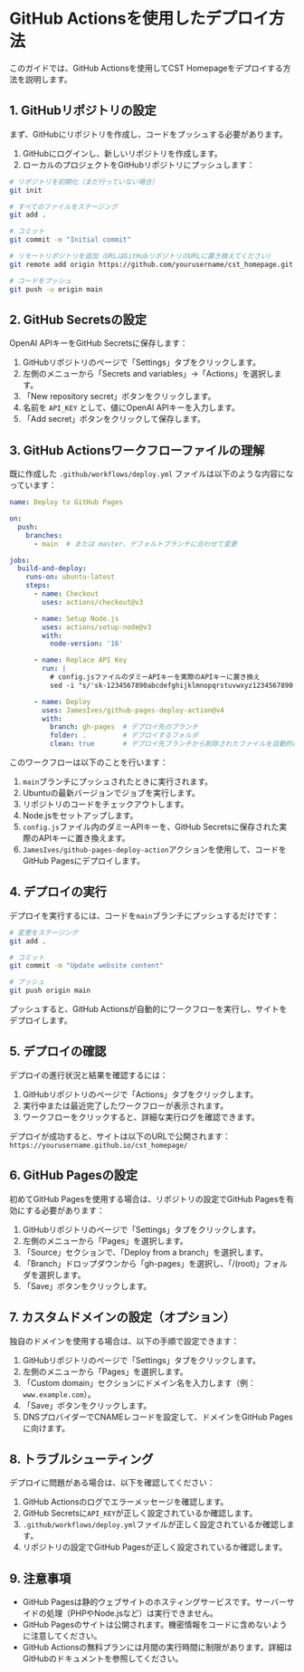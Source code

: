# GitHub Actionsを使用したデプロイ方法

このガイドでは、GitHub Actionsを使用してCST Homepageをデプロイする方法を説明します。

## 1. GitHubリポジトリの設定

まず、GitHubにリポジトリを作成し、コードをプッシュする必要があります。

1. GitHubにログインし、新しいリポジトリを作成します。
2. ローカルのプロジェクトをGitHubリポジトリにプッシュします：

```bash
# リポジトリを初期化（まだ行っていない場合）
git init

# すべてのファイルをステージング
git add .

# コミット
git commit -m "Initial commit"

# リモートリポジトリを追加（URLはGitHubリポジトリのURLに置き換えてください）
git remote add origin https://github.com/yourusername/cst_homepage.git

# コードをプッシュ
git push -u origin main
```

## 2. GitHub Secretsの設定

OpenAI APIキーをGitHub Secretsに保存します：

1. GitHubリポジトリのページで「Settings」タブをクリックします。
2. 左側のメニューから「Secrets and variables」→「Actions」を選択します。
3. 「New repository secret」ボタンをクリックします。
4. 名前を `API_KEY` として、値にOpenAI APIキーを入力します。
5. 「Add secret」ボタンをクリックして保存します。

## 3. GitHub Actionsワークフローファイルの理解

既に作成した `.github/workflows/deploy.yml` ファイルは以下のような内容になっています：

```yaml
name: Deploy to GitHub Pages

on:
  push:
    branches:
      - main  # または master、デフォルトブランチに合わせて変更

jobs:
  build-and-deploy:
    runs-on: ubuntu-latest
    steps:
      - name: Checkout
        uses: actions/checkout@v3

      - name: Setup Node.js
        uses: actions/setup-node@v3
        with:
          node-version: '16'

      - name: Replace API Key
        run: |
          # config.jsファイルのダミーAPIキーを実際のAPIキーに置き換え
          sed -i "s/'sk-1234567890abcdefghijklmnopqrstuvwxyz1234567890'/'${{ secrets.API_KEY }}'/" assets/js/config.js

      - name: Deploy
        uses: JamesIves/github-pages-deploy-action@v4
        with:
          branch: gh-pages  # デプロイ先のブランチ
          folder: .         # デプロイするフォルダ
          clean: true       # デプロイ先ブランチから削除されたファイルを自動的に削除
```

このワークフローは以下のことを行います：

1. `main`ブランチにプッシュされたときに実行されます。
2. Ubuntuの最新バージョンでジョブを実行します。
3. リポジトリのコードをチェックアウトします。
4. Node.jsをセットアップします。
5. `config.js`ファイル内のダミーAPIキーを、GitHub Secretsに保存された実際のAPIキーに置き換えます。
6. `JamesIves/github-pages-deploy-action`アクションを使用して、コードをGitHub Pagesにデプロイします。

## 4. デプロイの実行

デプロイを実行するには、コードを`main`ブランチにプッシュするだけです：

```bash
# 変更をステージング
git add .

# コミット
git commit -m "Update website content"

# プッシュ
git push origin main
```

プッシュすると、GitHub Actionsが自動的にワークフローを実行し、サイトをデプロイします。

## 5. デプロイの確認

デプロイの進行状況と結果を確認するには：

1. GitHubリポジトリのページで「Actions」タブをクリックします。
2. 実行中または最近完了したワークフローが表示されます。
3. ワークフローをクリックすると、詳細な実行ログを確認できます。

デプロイが成功すると、サイトは以下のURLで公開されます：
`https://yourusername.github.io/cst_homepage/`

## 6. GitHub Pagesの設定

初めてGitHub Pagesを使用する場合は、リポジトリの設定でGitHub Pagesを有効にする必要があります：

1. GitHubリポジトリのページで「Settings」タブをクリックします。
2. 左側のメニューから「Pages」を選択します。
3. 「Source」セクションで、「Deploy from a branch」を選択します。
4. 「Branch」ドロップダウンから「gh-pages」を選択し、「/(root)」フォルダを選択します。
5. 「Save」ボタンをクリックします。

## 7. カスタムドメインの設定（オプション）

独自のドメインを使用する場合は、以下の手順で設定できます：

1. GitHubリポジトリのページで「Settings」タブをクリックします。
2. 左側のメニューから「Pages」を選択します。
3. 「Custom domain」セクションにドメイン名を入力します（例：`www.example.com`）。
4. 「Save」ボタンをクリックします。
5. DNSプロバイダーでCNAMEレコードを設定して、ドメインをGitHub Pagesに向けます。

## 8. トラブルシューティング

デプロイに問題がある場合は、以下を確認してください：

1. GitHub Actionsのログでエラーメッセージを確認します。
2. GitHub Secretsに`API_KEY`が正しく設定されているか確認します。
3. `.github/workflows/deploy.yml`ファイルが正しく設定されているか確認します。
4. リポジトリの設定でGitHub Pagesが正しく設定されているか確認します。

## 9. 注意事項

- GitHub Pagesは静的ウェブサイトのホスティングサービスです。サーバーサイドの処理（PHPやNode.jsなど）は実行できません。
- GitHub Pagesのサイトは公開されます。機密情報をコードに含めないように注意してください。
- GitHub Actionsの無料プランには月間の実行時間に制限があります。詳細はGitHubのドキュメントを参照してください。